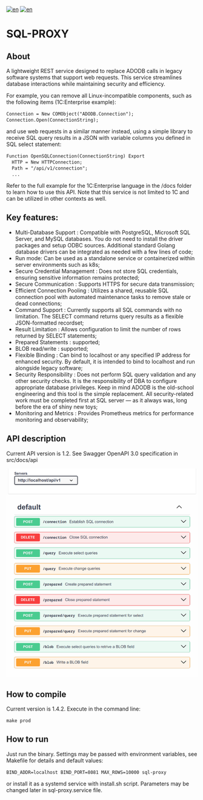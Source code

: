 [![en](https://img.shields.io/badge/lang-en-red.svg)](https://github.com/alm494/sql_proxy/blob/main/README.md)
[![en](https://img.shields.io/badge/lang-ru-red.svg)](https://github.com/alm494/sql_proxy/blob/main/README.ru.md)

# SQL-PROXY

## About 

A lightweight REST service designed to replace ADODB calls in legacy software systems that support web requests. This service streamlines database interactions while maintaining security and efficiency.

For example, you can remove all Linux-incompatible components, such as the following items (1C:Enterprise example): 
```1C-Enterprise
Connection = New COMObject("ADODB.Connection");
Connection.Open(ConnectionString);
```
and use web requests in a similar manner instead, using a simple library to receive SQL query results in a JSON with variable columns you defined
in SQL select statement:
```1C-Enterprise
Function OpenSQLConnection(ConnectionString) Export
  HTTP = New HTTPConnection;
  Path = "/api/v1/connection";
  ...
```
Refer to the full example for the 1C:Enterprise language in the /docs folder to learn how to use this API.
Note that this service is not limited to 1C and can be utilized in other contexts as well.

## Key features:

* Multi-Database Support : Compatible with PostgreSQL, Microsoft SQL Server, and MySQL databases. You do not need to
  install the driver packages and setup ODBC sources. Additional standard Golang database drivers can be integrated as needed with a few lines of code;
* Run mode: Can be used as a standalone service or containerized within server environments such as k8s;
* Secure Credential Management : Does not store SQL credentials, ensuring sensitive information remains protected;
* Secure Communication : Supports HTTPS for secure data transmission;
* Efficient Connection Pooling : Utilizes a shared, reusable SQL connection pool with automated maintenance tasks to remove stale or dead connections;
* Command Support : Currently supports all SQL commands with no limitation. The SELECT command returns query results as a flexible JSON-formatted recordset;
* Result Limitation : Allows configuration to limit the number of rows returned by SELECT statements;
* Prepared Statements : supported;
* BLOB read/write : supported;
* Flexible Binding : Can bind to localhost or any specified IP address for enhanced security. By default, it is intended to bind to localhost and run alongside legacy software;
* Security Responsibility : Does not perform SQL query validation and any other security checks. It is the responsibility of DBA to configure appropriate database privileges. Keep in mind ADODB is the old-school engineering and this tool is the simple replacement. All security-related work must be completed first at 
SQL server — as it always was, long before the era of shiny new toys;
* Monitoring and Metrics : Provides Prometheus metrics for performance monitoring and observability; 

## API description

Current API version is 1.2. See Swagger OpenAPI 3.0 specification in src/docs/api

![API overview](/docs/api/swagger.png)

## How to compile

Current version is 1.4.2. Execute in the command line:

```
make prod
```

## How to run

Just run the binary. Settings may be passed with environment variables, see Makefile for details and default values:

```
BIND_ADDR=localhost BIND_PORT=8081 MAX_ROWS=10000 sql-proxy
```

or install it as a systemd service with install.sh script. Parameters may be changed later in sql-proxy.service file.